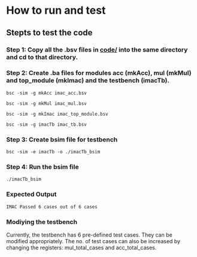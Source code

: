 


# How to run and test

## Stepts to test the code
### Step 1: Copy all the .bsv files in [code/](code) into the same directory and cd to that directory.
### Step 2: Create .ba files for modules acc (mkAcc), mul (mkMul) and top_module (mkImac) and the testbench (imacTb). 
```bsc -sim -g mkAcc imac_acc.bsv```

```bsc -sim -g mkMul imac_mul.bsv```

```bsc -sim -g mkImac imac_top_module.bsv```

```bsc -sim -g imacTb imac_tb.bsv```

### Step 3: Create bsim file for testbench
```bsc -sim -e imacTb -o ./imacTb_bsim```

### Step 4: Run the bsim file
```./imacTb_bsim```

### Expected Output
```IMAC Passed 6 cases out of 6 cases```

### Modiying the testbench
Currently, the testbench has 6 pre-defined test cases. They can be modified appropriately. The no. of test cases can also be increased by changing the registers: mul_total_cases and acc_total_cases.
